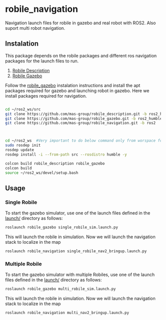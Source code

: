 # robile_navigation
Navigation launch files for robile in gazebo and real robot with ROS2. Also suport multi robot navigation.

## Instalation

This package depends on the robile packages and different ros navigation packages for the launch files to run.

1. [Robile Description](https://github.com/mas-group/robile_description/tree/ros2_humble)
2. [Robile Gazebo](https://github.com/mas-group/robile_gazebo/tree/ros2_humble)

Follow the [robile_gazebo](https://github.com/mas-group/robile_gazebo/tree/ros2_humble) instalation instructions and install the apt packages required for gazebo and launching robot in gazebo.
Here we install packages required for navigation.
~~~ sh

cd ~/ros2_ws/src
git clone https://github.com/mas-group/robile_description.git -b ros2_humble
git clone https://github.com/mas-group/robile_gazebo.git -b ros2_humble
git clone https://github.com/mas-group/robile_navigation.git -b ros2



cd ~/ros2_ws  #Very important to do below command only from worspace folder and always
sudo rosdep init
rosdep update
rosdep install -i --from-path src --rosdistro humble -y

colcon build robile_description robile_gazebo
colcon build
source ~/ros2_ws/devel/setup.bash
~~~

## Usage

### Single Robile 
To start the gazebo simulator, use one of the launch files defined in the [launch/](launch/) directory as follows:

~~~ sh
roslaunch robile_gazebo single_robile_sim.launch.py
~~~

This will launch the robile in simulation. Now we will launch the navigation stack to localize in the map

~~~ sh
roslaunch robile_navigation single_robile_nav2_bringup.launch.py
~~~

### Multiple Robile 
To start the gazebo simulator with multiple Robiles, use one of the launch files defined in the [launch/](launch/) directory as follows:

~~~ sh
roslaunch robile_gazebo multi_robile_sim.launch.py
~~~

This will launch the robile in simulation. Now we will launch the navigation stack to localize in the map

~~~ sh
roslaunch robile_navigation multi_nav2_bringup.launch.py
~~~

